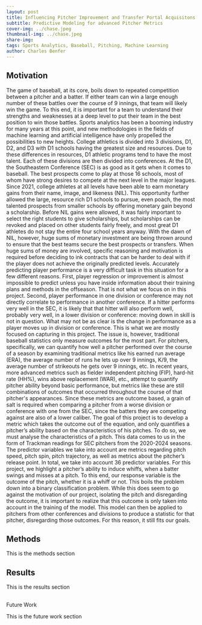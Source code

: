 ```yaml
---
layout: post
title: Influencing Pitcher Improvement and Transfer Portal Acquisitons
subtitle: Predictive Modeling for advanced Pitcher Metrics  
cover-img: ../chase.jpeg
thumbnail-img: ../chase.jpeg
share-img:
tags: Sports Analytics, Baseball, Pitching, Machine Learning
author: Charles Benfer
---
```

##  Motivation
The game of baseball, at its core, boils down to repeated competition between a pitcher and a batter. If either team can win a large enough number of these battles over the course of 9 innings, that team will likely win the game. To this end, it is important for a team to understand their strengths and weaknesses at a deep level to put their team in the best position to win those battles. Sports analytics has been a booming industry for many years at this point, and new methodologies in the fields of machine learning and artificial intelligence have only propelled the possibilities to new heights. 
College athletics is divided into 3 divisions, D1, D2, and D3 with D1 schools having the greatest size and resources. Due to these differences in resources, D1 athletic programs tend to have the most talent. Each of these divisions are then divided into conferences. At the D1, the Southeastern Conference (SEC) is as good as it gets when it comes to baseball. The best prospects come to play at those 16 schools, most of whom have strong desires to compete at the next level in the major leagues. Since 2021, college athletes at all levels have been able to earn monetary gains from their name, image, and likeness (NIL). This opportunity further allowed the large, resource rich D1 schools to pursue, even poach, the most talented prospects from smaller schools by offering monetary gain beyond a scholarship. Before NIL gains were allowed, it was fairly important to select the right students to give scholarships, but scholarships can be revoked and placed on other students fairly freely, and most great D1 athletes do not stay the entire four school years anyway. With the dawn of NIL, however, huge sums of monetary investment are being thrown around to ensure that the best teams secure the best prospects or transfers. When huge sums of money are involved, specific reasoning and motivation is required before deciding to ink contracts that can be harder to deal with if the player does not achieve the originally predicted levels. 
Accurately predicting player performance is a very difficult task in this situation for a few different reasons. First, player regression or improvement is almost impossible to predict unless you have inside information about their training plans and methods in the offseason. That is not what we focus on in this project. Second, player performance in one division or conference may not directly correlate to performance in another conference. If a hitter performs very well in the SEC, it is likely that that hitter will also perform well, probably very well, in a lower division or conference: moving down in skill is not in question. What may not be as clear is the change in performance as a player moves up in division or conference. This is what we are mostly focused on capturing in this project. The issue is, however, traditional baseball statistics only measure outcomes for the most part. For pitchers, specifically, we can quantify how well a pitcher performed over the course of a season by examining traditional metrics like his earned run average (ERA), the average number of runs he lets up over 9 innings, K/9, the average number of strikeouts he gets over 9 innings, etc. In recent years, more advanced metrics such as fielder independent pitching (FIP), hard-hit rate (HH%), wins above replacement (WAR), etc., attempt to quantify pitcher ability beyond basic performance, but metrics like these are still combinations of outcomes that occurred throughout the course of that pitcher's appearances. Since these metrics are outcome based, a grain of salt is required when comparing a pitcher from a worse division or conference with one from the SEC, since the batters they are competing against are also of a lower caliber. 
The goal of this project is to develop a metric which takes the outcome out of the equation, and only quantifies a pitcher’s ability based on the characteristics of his pitches. To do so, we must analyse the characteristics of a pitch. This data comes to us in the form of Trackman readings for SEC pitchers from the 2020-2024 seasons. The predictor variables we take into account are metrics regarding pitch speed, pitch spin, pitch trajectory, as well as metrics about the pitcher’s release point. In total, we take into account 36 predictor variables. For this project, we highlight a pitcher’s ability to induce whiffs, when a batter swings and misses at a pitch. To this end, our response variable is the outcome of the pitch, whether it is a whiff or not. This boils the problem down into a binary classification problem. While this does seem to go against the motivation of our project, isolating the pitch and disregarding the outcome, it is important to realize that this outcome is only taken into account in the training of the model. This model can then be applied to pitchers from other conferences and divisions to produce a statistic for that pitcher, disregarding those outcomes. For this reason, it still fits our goals. 

## Methods

This is the methods section

## Results

This is the results section

##

Future Work

This is the future work section

